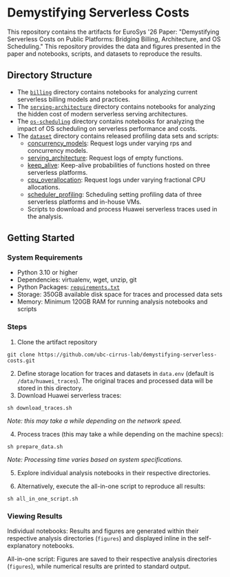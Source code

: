 # Demystifying Serverless Costs
This repository contains the artifacts for EuroSys '26 Paper: "Demystifying Serverless Costs on Public Platforms: Bridging Billing, Architecture, and OS Scheduling."
This repository provides the data and figures presented in the paper and notebooks, scripts, and datasets to reproduce the results.

## Directory Structure

* The [`billing`](./billing) directory contains notebooks for analyzing current serverless billing models and practices.
* The [`serving-architecture`](./serving-architecture) directory contains notebooks for analyzing the hidden cost of modern serverless serving architectures.
* The [`os-scheduling`](./os-scheduling) directory contains notebooks for analyzing the impact of OS scheduling on serverless performance and costs.
* The [`dataset`](./dataset) directory contains released profiling data sets and scripts:
  * [concurrency_models](./dataset/concurrency_models): Request logs under varying rps and concurrency models.
  * [serving_architecture](./dataset/serving_architecture): Request logs of empty functions.
  * [keep_alive](./dataset/keep_alive): Keep-alive probabilities of functions hosted on three serverless platforms.
  * [cpu_overallocation](./dataset/cpu_overallocation): Request logs under varying fractional CPU allocations.
  * [scheduler_profiling](./dataset/scheduler_profiling): Scheduling setting profiling data of three serverless platforms and in-house VMs.
  * Scripts to download and process Huawei serverless traces used in the analysis.


## Getting Started
### System Requirements
* Python 3.10 or higher
* Dependencies: virtualenv, wget, unzip, git
* Python Packages: [`requirements.txt`](./requirements.txt)
* Storage: 350GB available disk space for traces and processed data sets
* Memory: Minimum 120GB RAM for running analysis notebooks and scripts

### Steps
1. Clone the artifact repository
```
git clone https://github.com/ubc-cirrus-lab/demystifying-serverless-costs.git
```
2. Define storage location for traces and datasets in `data.env` (default is `/data/huawei_traces`). The original traces and processed data will be stored in this directory.
3. Download Huawei serverless traces:
```
sh download_traces.sh
```
*Note: this may take a while depending on the network speed.*

4. Process traces  (this may take a while depending on the machine specs):
```
sh prepare_data.sh
```
*Note: Processing time varies based on system specifications.*

5. Explore individual analysis notebooks in their respective directories.

6. Alternatively, execute the all-in-one script to reproduce all results:
```
sh all_in_one_script.sh
```

### Viewing Results
Individual notebooks: Results and figures are generated within their respective analysis directories (`figures`) and displayed inline in the self-explanatory notebooks.

All-in-one script: Figures are saved to their respective analysis directories (`figures`), while numerical results are printed to standard output.
